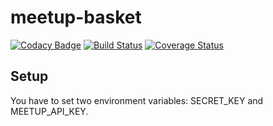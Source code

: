 meetup-basket
=============
[![Codacy Badge](https://www.codacy.com/project/badge/ef556d72271749bb830f90991ef861ad)](https://www.codacy.com/public/zupecnejc_3396/meetup-basket)
[![Build Status](https://travis-ci.org/NejcZupec/meetup-basket.svg?branch=master)](https://travis-ci.org/NejcZupec/meetup-basket)
[![Coverage Status](https://img.shields.io/coveralls/NejcZupec/meetup-basket.svg)](https://coveralls.io/r/NejcZupec/meetup-basket)

Setup
-----
You have to set two environment variables: SECRET_KEY and MEETUP_API_KEY.
